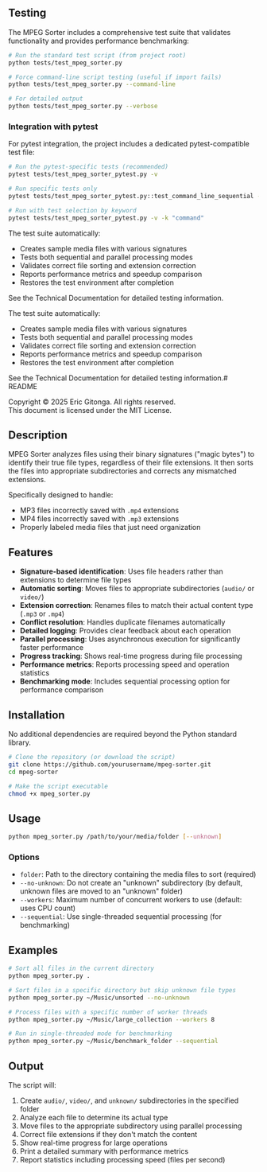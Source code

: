 ## Testing

The MPEG Sorter includes a comprehensive test suite that validates functionality and provides performance benchmarking:

```bash
# Run the standard test script (from project root)
python tests/test_mpeg_sorter.py

# Force command-line script testing (useful if import fails)
python tests/test_mpeg_sorter.py --command-line

# For detailed output
python tests/test_mpeg_sorter.py --verbose
```

### Integration with pytest

For pytest integration, the project includes a dedicated pytest-compatible test file:

```bash
# Run the pytest-specific tests (recommended)
pytest tests/test_mpeg_sorter_pytest.py -v

# Run specific tests only
pytest tests/test_mpeg_sorter_pytest.py::test_command_line_sequential -v

# Run with test selection by keyword
pytest tests/test_mpeg_sorter_pytest.py -v -k "command"
```

The test suite automatically:
- Creates sample media files with various signatures
- Tests both sequential and parallel processing modes
- Validates correct file sorting and extension correction
- Reports performance metrics and speedup comparison
- Restores the test environment after completion

See the Technical Documentation for detailed testing information.

The test suite automatically:
- Creates sample media files with various signatures
- Tests both sequential and parallel processing modes
- Validates correct file sorting and extension correction
- Reports performance metrics and speedup comparison
- Restores the test environment after completion

See the Technical Documentation for detailed testing information.# README

Copyright © 2025 Eric Gitonga. All rights reserved.  
This document is licensed under the MIT License.

## Description

MPEG Sorter analyzes files using their binary signatures ("magic bytes") to identify their true file types, regardless of their file extensions. It then sorts the files into appropriate subdirectories and corrects any mismatched extensions.

Specifically designed to handle:
- MP3 files incorrectly saved with `.mp4` extensions
- MP4 files incorrectly saved with `.mp3` extensions
- Properly labeled media files that just need organization

## Features

- **Signature-based identification**: Uses file headers rather than extensions to determine file types
- **Automatic sorting**: Moves files to appropriate subdirectories (`audio/` or `video/`)
- **Extension correction**: Renames files to match their actual content type (`.mp3` or `.mp4`)
- **Conflict resolution**: Handles duplicate filenames automatically
- **Detailed logging**: Provides clear feedback about each operation
- **Parallel processing**: Uses asynchronous execution for significantly faster performance
- **Progress tracking**: Shows real-time progress during file processing
- **Performance metrics**: Reports processing speed and operation statistics
- **Benchmarking mode**: Includes sequential processing option for performance comparison

## Installation

No additional dependencies are required beyond the Python standard library.

```bash
# Clone the repository (or download the script)
git clone https://github.com/yourusername/mpeg-sorter.git
cd mpeg-sorter

# Make the script executable
chmod +x mpeg_sorter.py
```

## Usage

```bash
python mpeg_sorter.py /path/to/your/media/folder [--unknown]
```

### Options

- `folder`: Path to the directory containing the media files to sort (required)
- `--no-unknown`: Do not create an "unknown" subdirectory (by default, unknown files are moved to an "unknown" folder)
- `--workers`: Maximum number of concurrent workers to use (default: uses CPU count)
- `--sequential`: Use single-threaded sequential processing (for benchmarking)

## Examples

```bash
# Sort all files in the current directory
python mpeg_sorter.py .

# Sort files in a specific directory but skip unknown file types
python mpeg_sorter.py ~/Music/unsorted --no-unknown

# Process files with a specific number of worker threads
python mpeg_sorter.py ~/Music/large_collection --workers 8

# Run in single-threaded mode for benchmarking
python mpeg_sorter.py ~/Music/benchmark_folder --sequential
```

## Output

The script will:
1. Create `audio/`, `video/`, and `unknown/` subdirectories in the specified folder
2. Analyze each file to determine its actual type
3. Move files to the appropriate subdirectory using parallel processing
4. Correct file extensions if they don't match the content
5. Show real-time progress for large operations
6. Print a detailed summary with performance metrics
7. Report statistics including processing speed (files per second)
